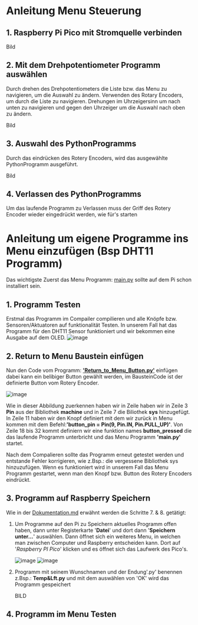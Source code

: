 # Anleitung Menu Steuerung  
## 1. Raspberry Pi Pico mit Stromquelle verbinden

Bild

## 2. Mit dem Drehpotentiometer Programm auswählen
Durch drehen des Drehpotentiometers die Liste bzw. das Menu zu navigieren, um die Auswahl zu ändern.
Verwenden des Rotary Encoders, um durch die Liste zu navigieren. Drehungen im Uhrzeigersinn um nach unten zu navigieren und gegen den Uhrzeiger um die Auswahl nach oben zu ändern.

Bild

## 3. Auswahl des PythonProgramms
Durch das eindrücken des Rotery Encoders, wird das ausgewählte PythonProgramm ausgeführt. 

Bild

## 4. Verlassen des PythonProgramms
Um das laufende Programm zu Verlassen muss der Griff des Rotery Encoder wieder eingedrückt werden, wie für's starten

# Anleitung um eigene Programme ins Menu einzufügen (Bsp DHT11 Programm)

Das wichtigste Zuerst das Menu Programm: [main.py]() sollte auf dem Pi schon installiert sein.

## 1. Programm Testen

Erstmal das Programm im Compailer compilieren und alle Knöpfe bzw. Sensoren/Aktuatoren auf funktionalität Testen. 
In unserem Fall hat das Programm für den DHT11 Sensor funktioniert und wir bekommen eine Ausgabe auf dem OLED.
![image](https://github.com/Schledi777/Projekt_Educationboard/assets/130638123/e0e80df9-71fe-4305-bc10-b21786a1ecb9)


## 2. Return to Menu Baustein einfügen
Nun den Code vom Programm: [**'Return_to_Menu_Button.py'**](https://github.com/Schledi777/Projekt_Educationboard/blob/f0250ac8361fecf064085da8ad1dc9779a7f3361/Programme/Baustein_%26_Test_Prg/Return_to_Menu_Button.py
) einfügen dabei kann ein belibiger Button gewählt werden, im BausteinCode ist der definierte Button vom Rotery Encoder. 

![image](https://github.com/Schledi777/Projekt_Educationboard/assets/130638123/e09c8307-8410-4275-b465-ed2b0e1fe973)


Wie in dieser Abbildung zuerkennen haben wir in Zeile haben wir in Zeile 3 **Pin** aus der Bibliothek **machine** und in Zeile 7 die Biliothek **sys** hinzugefügt.
In Zeile 11 haben wir den Knopf definiert mit dem wir zurück in Menu kommen mit dem Befehl:**'button_pin = Pin(9, Pin.IN, Pin.PULL_UP)'**.
Von Zeile 18 bis 32 kommt definiern wir eine funktion names **button_pressed** die das laufende Programm unterbricht und das Menu Programm **'main.py'** startet.

Nach dem Compalieren sollte das Programm erneut getestet werden und entstande Fehler korrigieren, wie z.Bsp.: die vergessene Bibliothek sys hinzuzufügen. 
Wenn es funktioniert wird in unserem Fall das Menu Programm gestartet, wenn man den Knopf bzw. Button des Rotery Encoders eindrückt.


## 3. Programm auf Raspberry Speichern
Wie in der [Dokumentation.md]() erwähnt werden die Schritte 7. & 8. getätigt:

1. Um Programme auf den Pi zu Speichern aktuelles Programm offen haben, dann unter Registerkarte '**Datei**' und dort dann '**Speichern unter...**' auswählen. Dann öffnet sich ein weiteres Menu, in welchen man zwischen Computer und Raspberry entscheiden kann. Dort auf '*Raspberry PI Pico*' klicken und es öffnet sich das Laufwerk des Pico's.

   ![image](https://github.com/Schledi777/ebunoard/assets/130638123/c90597f6-1f10-41f3-83e9-54ec1b6c77ba)
   ![image](https://github.com/Schledi777/ebunoard/assets/130638123/f4fce567-db69-4507-a5c5-a597cba172cb)



2. Programm mit seinem Wunschnamen und der Endung'.py' benennen z.Bsp.: **Temp&Lft.py** und mit dem auswählen von 'OK' wird das Programm gespeichert

   BILD

## 4. Programm im Menu Testen


